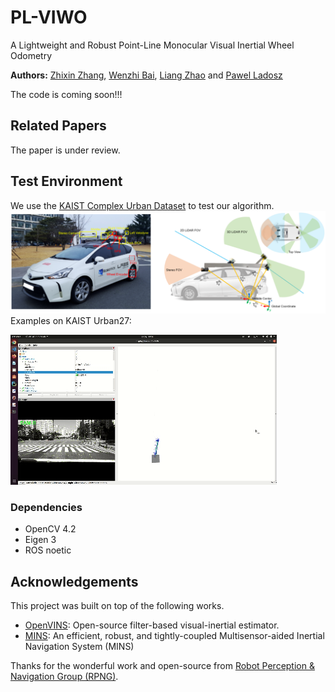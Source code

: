 # PL-VIWO
A Lightweight and Robust Point-Line Monocular Visual Inertial Wheel Odometry

**Authors:** [Zhixin Zhang](https://happy-zzx.github.io/ZhixinZhang.github.io/), [Wenzhi Bai](https://wenzhibai.github.io/), [Liang Zhao](https://scholar.google.com.au/citations?user=1OagsSYAAAAJ&hl=en) and [Pawel Ladosz](https://scholar.google.com/citations?user=fSEWVN8AAAAJ&hl=en)

The code is coming soon!!!
## Related Papers
The paper is under review.

## Test Environment
We use the [KAIST Complex Urban Dataset](https://sites.google.com/view/complex-urban-dataset) to test our algorithm.
![alt text](images/KAIST-Urban.png)
Examples on KAIST Urban27:

![alt_text](images/urban27.gif)
### Dependencies
* OpenCV 4.2
* Eigen 3
* ROS noetic

## Acknowledgements
This project was built on top of the following works.
* [OpenVINS](https://github.com/rpng/open_vins): Open-source filter-based visual-inertial estimator.
* [MINS](https://github.com/rpng/MINS/tree/master): An efficient, robust, and tightly-coupled Multisensor-aided Inertial Navigation System (MINS)

  
Thanks for the wonderful work and open-source from [Robot Perception & Navigation Group (RPNG)](https://github.com/rpng). 
